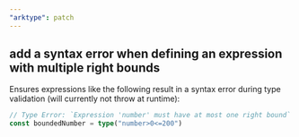 ```yaml
---
"arktype": patch
---
```


## add a syntax error when defining an expression with multiple right bounds

Ensures expressions like the following result in a syntax error during type validation (will currently not throw at runtime):

```ts
// Type Error: `Expression 'number' must have at most one right bound`
const boundedNumber = type("number>0<=200")
```
